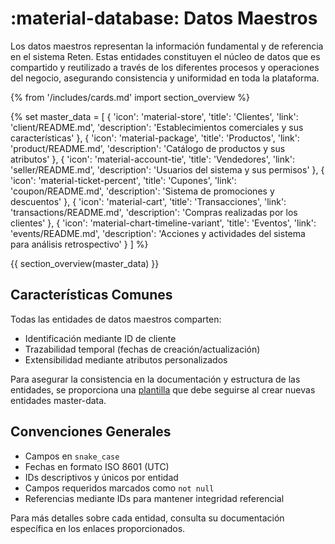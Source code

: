 # :material-database: Datos Maestros

Los datos maestros representan la información fundamental y de referencia en el sistema Reten. Estas entidades constituyen el núcleo de datos que es compartido y reutilizado a través de los diferentes procesos y operaciones del negocio, asegurando consistencia y uniformidad en toda la plataforma.

{% from '/includes/cards.md' import section_overview %}

{% set master_data = [
    {
        'icon': 'material-store',
        'title': 'Clientes',
        'link': 'client/README.md',
        'description': 'Establecimientos comerciales y sus características'
    },
    {
        'icon': 'material-package',
        'title': 'Productos',
        'link': 'product/README.md',
        'description': 'Catálogo de productos y sus atributos'
    },
    {
        'icon': 'material-account-tie',
        'title': 'Vendedores',
        'link': 'seller/README.md',
        'description': 'Usuarios del sistema y sus permisos'
    },
    {
        'icon': 'material-ticket-percent',
        'title': 'Cupones',
        'link': 'coupon/README.md',
        'description': 'Sistema de promociones y descuentos'
    },
    {
        'icon': 'material-cart',
        'title': 'Transacciones',
        'link': 'transactions/README.md',
        'description': 'Compras realizadas por los clientes'
    },
    {
        'icon': 'material-chart-timeline-variant',
        'title': 'Eventos',
        'link': 'events/README.md',
        'description': 'Acciones y actividades del sistema para análisis retrospectivo'
    }
] %}

{{ section_overview(master_data) }}

## Características Comunes

Todas las entidades de datos maestros comparten:

- Identificación mediante ID de cliente
- Trazabilidad temporal (fechas de creación/actualización)
- Extensibilidad mediante atributos personalizados

Para asegurar la consistencia en la documentación y estructura de las entidades, se proporciona una [plantilla](./_template.md) que debe seguirse al crear nuevas entidades master-data.

## Convenciones Generales

- Campos en `snake_case`
- Fechas en formato ISO 8601 (UTC)
- IDs descriptivos y únicos por entidad
- Campos requeridos marcados como `not null`
- Referencias mediante IDs para mantener integridad referencial

Para más detalles sobre cada entidad, consulta su documentación específica en los enlaces proporcionados.